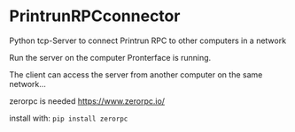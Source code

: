 # PrintrunRPCconnector
Python tcp-Server to connect Printrun RPC to other computers in a network



Run the server on the computer Pronterface is running.

The client can access the server from another computer on the same network...

zerorpc is needed
https://www.zerorpc.io/

install with:
	`pip install zerorpc`